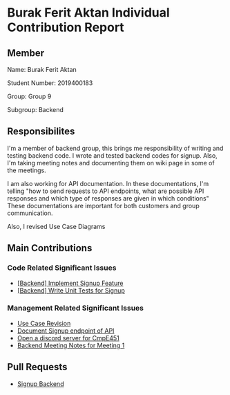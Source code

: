 # Burak Ferit Aktan Individual Contribution Report

## Member
Name: Burak Ferit Aktan

Student Number: 2019400183

Group: Group 9

Subgroup: Backend

## Responsibilites

I'm a member of backend group, this brings me responsibility of writing and testing backend code. I wrote and tested backend codes for signup. Also, I'm taking meeting notes and documenting them on wiki page in some of the meetings.

I am also working for API documentation. In these documentations, I'm telling "how to send requests to API endpoints,  what are possible API responses and which type of responses are given in which conditions" These documentations are important for both customers and group communication.

Also, I revised Use Case Diagrams

## Main Contributions

### Code Related Significant Issues

* [[Backend] Implement Signup Feature](https://github.com/bounswe/bounswe2022group9/issues/251)
* [[Backend] Write Unit Tests for Signup](https://github.com/bounswe/bounswe2022group9/issues/277)

### Management Related Significant Issues
* [Use Case Revision](https://github.com/bounswe/bounswe2022group9/issues/236)
* [Document Signup endpoint of API](https://github.com/bounswe/bounswe2022group9/issues/279)
* [Open a discord server for CmpE451](https://github.com/bounswe/bounswe2022group9/issues/233)
* [Backend Meeting Notes for Meeting 1](https://github.com/bounswe/bounswe2022group9/issues/282)

## Pull Requests
 * [Signup Backend](https://github.com/bounswe/bounswe2022group9/pull/259)
